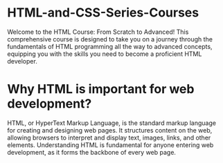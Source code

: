 # HTML-and-CSS-Series-Courses
Welcome to the HTML Course: From Scratch to Advanced! This comprehensive course is designed to take you on a journey through the fundamentals of HTML programming all the way to advanced concepts, equipping you with the skills you need to become a proficient HTML developer.
# Why HTML is important for web development?
HTML, or HyperText Markup Language, is the standard markup language for creating and designing web pages. It structures content on the web, allowing browsers to interpret and display text, images, links, and other elements. Understanding HTML is fundamental for anyone entering web development, as it forms the backbone of every web page.
